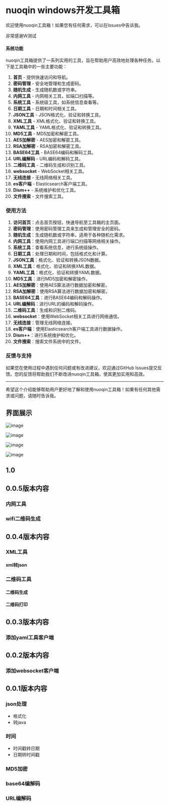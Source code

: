 # nuoqin windows开发工具箱
欢迎使用nuoqin工具箱！如果您有任何需求，可以在Issues中告诉我。

非常感谢W测试

#### 系统功能

nuoqin工具箱提供了一系列实用的工具，旨在帮助用户高效地处理各种任务。以下是工具箱中的一些主要功能：

1. **首页** - 提供快速访问和导航。
2. **密码管理** - 安全地管理和生成密码。
3. **随机生成** - 生成随机数或字符串。
4. **内网工具** - 内网相关工具，如端口扫描等。
5. **系统工具** - 系统级工具，如系统信息查看等。
6. **日期工具** - 日期和时间相关工具。
7. **JSON工具** - JSON格式化、验证和转换工具。
8. **XML工具** - XML格式化、验证和转换工具。
9. **YAML工具** - YAML格式化、验证和转换工具。
10. **MD5工具** - MD5加密和解密工具。
11. **AES加解密** - AES加密和解密工具。
12. **RSA加解密** - RSA加密和解密工具。
13. **BASE64工具** - BASE64编码和解码工具。
14. **URL编解码** - URL编码和解码工具。
15. **二维码工具** - 二维码生成和识别工具。
16. **websocket** - WebSocket相关工具。
17. **无线连接** - 无线网络相关工具。
18. **es客户端** - Elasticsearch客户端工具。
19. **Dism++** - 系统维护和优化工具。
20. **文件搜索** - 文件搜索工具。


### 使用方法

1. **访问首页**：点击首页按钮，快速导航至工具箱的主页面。
2. **密码管理**：使用密码管理工具来生成和管理安全的密码。
3. **随机生成**：生成随机数或字符串，适用于各种随机化需求。
4. **内网工具**：使用内网工具进行端口扫描等网络相关操作。
5. **系统工具**：查看系统信息，进行系统级操作。
6. **日期工具**：处理日期和时间，包括格式化和计算。
7. **JSON工具**：格式化、验证和转换JSON数据。
8. **XML工具**：格式化、验证和转换XML数据。
9. **YAML工具**：格式化、验证和转换YAML数据。
10. **MD5工具**：进行MD5加密和解密操作。
11. **AES加解密**：使用AES算法进行数据加密和解密。
12. **RSA加解密**：使用RSA算法进行数据加密和解密。
13. **BASE64工具**：进行BASE64编码和解码操作。
14. **URL编解码**：进行URL的编码和解码操作。
15. **二维码工具**：生成和识别二维码。
16. **websocket**：使用WebSocket相关工具进行网络通信。
17. **无线连接**：管理无线网络连接。
18. **es客户端**：使用Elasticsearch客户端工具进行数据操作。
19. **Dism++**：进行系统维护和优化。
20. **文件搜索**：搜索文件系统中的文件。

### 反馈与支持

如果您在使用过程中遇到任何问题或有改进建议，欢迎通过GitHub Issues提交反馈。您的反馈将帮助我们不断改进nuoqin工具箱，使其更加实用和高效。

---
希望这个介绍能够帮助用户更好地了解和使用nuoqin工具箱！如果有任何其他需求或问题，请随时告诉我。

## 界面展示
![image](https://github.com/user-attachments/assets/5470c918-372d-4271-9316-1e02c5f01228)

![image](https://github.com/user-attachments/assets/2c27e6b3-4b23-4077-a622-e4fcd59d9b72)

![image](https://github.com/user-attachments/assets/1a643b87-a678-4382-b46f-415a52ad74f4)

![image](https://github.com/user-attachments/assets/e5d359e8-cbef-4b73-9a90-ba95417854b1)

## 1.0


## 0.0.5版本内容
### 内网工具
### wifi二维码生成

## 0.0.4版本内容
### XML工具
#### xml转json
### 二维码工具
#### 二维码生成
#### 二维码打印

## 0.0.3版本内容
### 添加yaml工具客户端

## 0.0.2版本内容
### 添加websocket客户端

## 0.0.1版本内容
### json处理
* 格式化
* 转java
### 时间
* 时间戳转日期
* 日期转时间戳
### MD5加密
### base64编解码
### URL编解码
